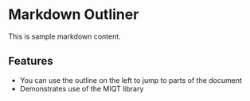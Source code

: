 # Markdown Outliner

This is sample markdown content.

## Features

- You can use the outline on the left to jump to parts of the document
- Demonstrates use of the MIQT library
